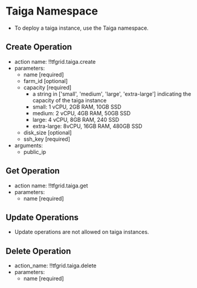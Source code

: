 # Taiga Namespace

- To deploy a taiga instance, use the Taiga namespace.

## Create Operation

- action name: !!tfgrid.taiga.create
- parameters:
  - name [required]
  - farm_id [optional]
  - capacity [required]
    - a string in ['small', 'medium', 'large', 'extra-large'] indicating the capacity of the taiga instance
    - small: 1 vCPU, 2GB RAM, 10GB SSD
    - medium: 2 vCPU, 4GB RAM, 50GB SSD
    - large: 4 vCPU, 8GB RAM, 240 SSD
    - extra-large: 8vCPU, 16GB RAM, 480GB SSD
  - disk_size [optional]
  - ssh_key [required]
- arguments:
  - public_ip

## Get Operation

- action name: !!tfgrid.taiga.get
- parameters:
  - name [required]

## Update Operations

- Update operations are not allowed on taiga instances.
  
## Delete Operation

- action_name: !!tfgrid.taiga.delete
- parameters:
  - name [required]
